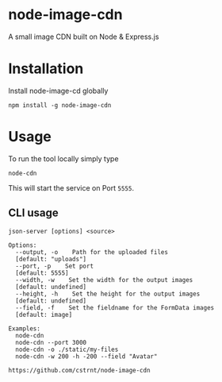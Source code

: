 # node-image-cdn

A small image CDN built on Node &amp; Express.js

# Installation

Install node-image-cd globally

```
npm install -g node-image-cdn
```

# Usage

To run the tool locally simply type

```
node-cdn
```

This will start the service on Port `5555`.

## CLI usage

```
json-server [options] <source>

Options:
  --output, -o    Path for the uploaded files
  [default: "uploads"]
  --port, -p    Set port
  [default: 5555]
  --width, -w    Set the width for the output images
  [default: undefined]
  --height, -h    Set the height for the output images
  [default: undefined]
  --field, -f    Set the fieldname for the FormData images
  [default: image]

Examples:
  node-cdn
  node-cdn --port 3000
  node-cdn -o ./static/my-files
  node-cdn -w 200 -h -200 --field "Avatar"

https://github.com/cstrnt/node-image-cdn
```
